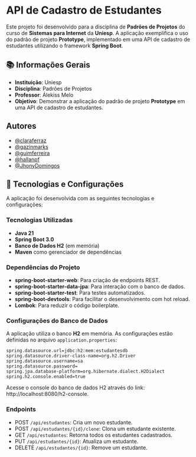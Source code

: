 # API de Cadastro de Estudantes
Este projeto foi desenvolvido para a disciplina de **Padrões de Projetos** do curso de **Sistemas para Internet** da **Uniesp**. A aplicação exemplifica o uso do padrão de projeto **Prototype**, implementado em uma API de cadastro de estudantes utilizando o framework **Spring Boot**.

## 📚 Informações Gerais
- **Instituição**: Uniesp  
- **Disciplina**: Padrões de Projetos  
- **Professor**: Álekiss Melo  
- **Objetivo**: Demonstrar a aplicação do padrão de projeto **Prototype** em uma API de cadastro de estudantes.

## Autores
- [@claraferraz](https://github.com/claraferraz)
- [@gazinmarks](https://github.com/gazinmarks)
- [@guimferreira](https://github.com/guimferreira)
- [@hallanpf](https://github.com/hallanpf)
- [@JhonyDomingos](https://github.com/JhonyDomingos)

## 🚀 Tecnologias e Configurações
A aplicação foi desenvolvida com as seguintes tecnologias e configurações:

### Tecnologias Utilizadas
- **Java 21**
- **Spring Boot 3.0**
- **Banco de Dados H2** (em memória)
- **Maven** como gerenciador de dependências

### Dependências do Projeto
- **spring-boot-starter-web**: Para criação de endpoints REST.
- **spring-boot-starter-data-jpa**: Para interação com o banco de dados.
- **spring-boot-starter-test**: Para testes automatizados.
- **spring-boot-devtools**: Para facilitar o desenvolvimento com hot reload.
- **Lombok**: Para reduzir o código boilerplate.

### Configurações do Banco de Dados
A aplicação utiliza o banco **H2** em memória. As configurações estão definidas no arquivo `application.properties`:

```properties
spring.datasource.url=jdbc:h2:mem:estudantesdb
spring.datasource.driver-class-name=org.h2.Driver
spring.datasource.username=sa
spring.datasource.password=
spring.jpa.database-platform=org.hibernate.dialect.H2Dialect
spring.h2.console.enabled=true
```

Acesse o console do banco de dados H2 através do link: http://localhost:8080/h2-console.

### Endpoints
- POST ```/api/estudantes```: Cria um novo estudante.
- POST ```/api/estudantes/{id}/clone```: Clona um estudante existente.
- GET ```/api/estudantes```: Retorna todos os estudantes cadastrados.
- PUT ```/api/estudantes/{id}```: Atualiza um estudante.
- DELETE ```/api/estudantes/{id}```: Remove um estudante.
